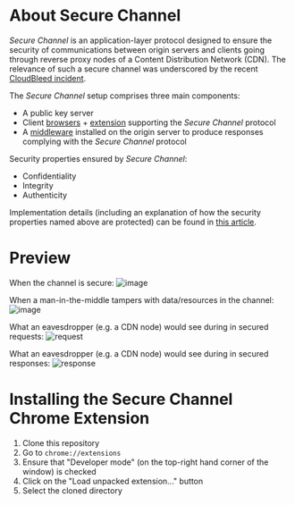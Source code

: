 # About Secure Channel

*Secure Channel* is an application-layer protocol designed to ensure the security of communications between origin servers and clients going through reverse proxy nodes of a Content Distribution Network (CDN). The relevance of such a secure channel was underscored by the recent [CloudBleed incident](https://blog.cloudflare.com/quantifying-the-impact-of-cloudbleed/).

The *Secure Channel* setup comprises three main components:
- A public key server
- Client [browsers](https://github.com/thngkaiyuan/chromium) + [extension](https://github.com/thngkaiyuan/secure-channel) supporting the *Secure Channel* protocol
- A [middleware](https://github.com/thngkaiyuan/secure-channel-middleware) installed on the origin server to produce responses complying with the *Secure Channel* protocol

Security properties ensured by *Secure Channel*:
- Confidentiality
- Integrity
- Authenticity

Implementation details (including an explanation of how the security properties named above are protected) can be found in [this article](https://github.com/thngkaiyuan/secure-channel/blob/master/DETAILS.md).

# Preview

When the channel is secure:
![image](https://cloud.githubusercontent.com/assets/10496851/23801645/db71b7ee-05eb-11e7-9f59-50de91658526.png)

When a man-in-the-middle tampers with data/resources in the channel:
![image](https://cloud.githubusercontent.com/assets/10496851/23801924/b4b23b0a-05ec-11e7-85c5-5342646a3015.png)

What an eavesdropper (e.g. a CDN node) would see during in secured requests:
![request](https://cloud.githubusercontent.com/assets/10496851/23802644/e47e6546-05ee-11e7-86ed-6164d6c472e2.png)

What an eavesdropper (e.g. a CDN node) would see during in secured responses:
![response](https://cloud.githubusercontent.com/assets/10496851/23802743/33fa292a-05ef-11e7-9ac1-aa197ce6d727.png)

# Installing the Secure Channel Chrome Extension

1. Clone this repository
2. Go to `chrome://extensions`
3. Ensure that "Developer mode" (on the top-right hand corner of the window) is checked
4. Click on the "Load unpacked extension..." button
5. Select the cloned directory

